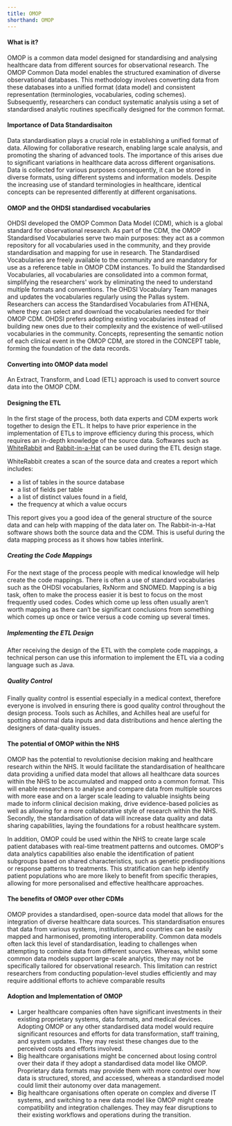 ```yaml
---
title: OMOP
shorthand: OMOP
---
```



#### What is it?
OMOP is a common data model designed for standardising and analysing healthcare data from different sources for observational research. The OMOP Common Data model enables the structured examination of diverse observational databases. This methodology involves converting data from these databases into a unified format (data model) and consistent representation (terminologies, vocabularies, coding schemes). Subsequently, researchers can conduct systematic analysis using a set of standardised analytic routines specifically designed for the common format.

#### Importance of Data Standardisaiton
Data standardisation plays a crucial role in establishing a unified format of data. Allowing for collaborative research, enabling large scale analysis, and promoting the sharing of advanced tools. The importance of this arises due to significant variations in healthcare data across different organisations. Data is collected for various purposes consequently, it can be stored in diverse formats, using different systems and information models. Despite the increasing use of standard terminologies in healthcare, identical concepts can be represented differently at different organisations.  

#### OMOP and the OHDSI standardised vocabularies
OHDSI developed the OMOP Common Data Model (CDM), which is a global standard for observational research. As part of the CDM, the OMOP Standardised Vocabularies serve two main purposes: they act as a common repository for all vocabularies used in the community, and they provide standardisation and mapping for use in research. The Standardised Vocabularies are freely available to the community and are mandatory for use as a reference table in OMOP CDM instances.
To build the Standardised Vocabularies, all vocabularies are consolidated into a common format, simplifying the researchers' work by eliminating the need to understand multiple formats and conventions. The OHDSI Vocabulary Team manages and updates the vocabularies regularly using the Pallas system. Researchers can access the Standardised Vocabularies from ATHENA, where they can select and download the vocabularies needed for their OMOP CDM. OHDSI prefers adopting existing vocabularies instead of building new ones due to their complexity and the existence of well-utilised vocabularies in the community. Concepts, representing the semantic notion of each clinical event in the OMOP CDM, are stored in the CONCEPT table, forming the foundation of the data records.

#### Converting into OMOP data model 
An Extract, Transform, and Load (ETL) approach is used to convert source data into the OMOP CDM.

#### Designing the ETL 
In the first stage of the process, both data experts and CDM experts work together to design the ETL. It helps to have prior experience in the implementation of ETLs to improve efficiency during this process, which requires an in-depth knowledge of  the source data. Softwares such as [WhiteRabbit](https://www.ohdsi.org/analytic-tools/whiterabbit-for-etl-design/) and [Rabbit-in-a-Hat](https://ohdsi.github.io/WhiteRabbit/RabbitInAHat.html) can be used during the ETL design stage.

WhiteRabbit creates a scan of the source data and creates a report which includes:
- a list of tables in the source database 
- a list of fields per table
- a list of distinct values found in a field,
- the frequency at which a value occurs

This report gives you a good idea of the general structure of the source data and can help with mapping of the data later on. The Rabbit-in-a-Hat software shows both the source data and the CDM. This is useful during the data mapping process as it shows how tables interlink.

##### Creating the Code Mappings
For the next stage of the process people with medical knowledge will help create the code mappings. There is often a use of standard vocabularies such as the OHDSI vocabularies, RxNorm and SNOMED. Mapping is a big task, often to make the process easier it is best to focus on the most frequently used codes. Codes which come up less often usually aren’t worth mapping as there can’t be significant conclusions from something which comes up once or twice versus a code coming up several times.

##### Implementing the ETL Design 
After receiving the design of the ETL with the complete code mappings, a technical person can use this information to implement the ETL via a coding language such as Java. 

##### Quality Control 
Finally quality control is essential especially in a medical context, therefore everyone is involved in ensuring there is good quality control throughout the design process. Tools such as Achilles, and Achilles heal are useful for spotting abnormal data inputs and data distributions and hence alerting the designers of data-quality issues.

#### The potential of OMOP within the NHS
OMOP has the potential to revolutionise decision making and healthcare research within the NHS. It would facilitate the standardisation of healthcare data providing a unified data model that allows all healthcare data sources within the NHS to be accumulated and mapped onto a common format. This will enable researchers to analyse and compare data from multiple sources with more ease and on a larger scale leading to valuable insights being made to inform clinical decision making, drive evidence-based policies as well as allowing for a more collaborative style of research within the NHS. Secondly, the standardisation of data will increase data quality and data sharing capabilities, laying the foundations for a robust healthcare system.

In addition, OMOP could be used within the NHS to create large scale patient databases with real-time treatment patterns and outcomes. OMOP's data analytics capabilities also enable the identification of patient subgroups based on shared characteristics, such as genetic predispositions or response patterns to treatments. This stratification can help identify patient populations who are more likely to benefit from specific therapies, allowing for more personalised and effective healthcare approaches.

#### The benefits of OMOP over other CDMs 
OMOP provides a standardised, open-source data model that allows for the integration of diverse healthcare data sources. This standardisation ensures that data from various systems, institutions, and countries can be easily mapped and harmonised, promoting interoperability. Common data models often lack this level of standardisation, leading to challenges when attempting to combine data from different sources. Whereas, whilst some common data models support large-scale analytics, they may not be specifically tailored for observational research. This limitation can restrict researchers from conducting population-level studies efficiently and may require additional efforts to achieve comparable results
 
#### Adoption and Implementation of OMOP
- Larger healthcare companies often have significant investments in their existing proprietary systems, data formats, and medical devices. Adopting OMOP or any other standardised data model would require significant resources and efforts for data transformation, staff training, and system updates. They may resist these changes due to the perceived costs and efforts involved.
- Big healthcare organisations might be concerned about losing control over their data if they adopt a standardised data model like OMOP. Proprietary data formats may provide them with more control over how data is structured, stored, and accessed, whereas a standardised model could limit their autonomy over data management.
- Big healthcare organisations often operate on complex and diverse IT systems, and switching to a new data model like OMOP might create compatibility and integration challenges. They may fear disruptions to their existing workflows and operations during the transition.
